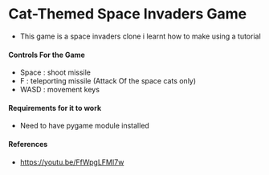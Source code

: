 # Cat-Themed Space Invaders Game
- This game is a space invaders clone i learnt how to make using a tutorial

#### Controls For the Game
- Space : shoot missile
- F : teleporting missile (Attack Of the space cats only)
- WASD : movement keys

#### Requirements for it to work
- Need to have pygame module installed

#### References
- https://youtu.be/FfWpgLFMI7w
